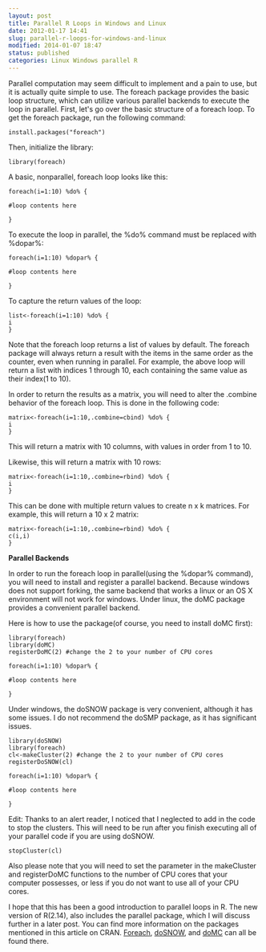 ```yaml
---
layout: post
title: Parallel R Loops in Windows and Linux
date: 2012-01-17 14:41
slug: parallel-r-loops-for-windows-and-linux
modified: 2014-01-07 18:47
status: published
categories: Linux Windows parallel R
---
```


Parallel computation may seem difficult to implement and a pain to use, but it
is actually quite simple to use. The foreach package provides the basic loop
structure, which can utilize various parallel backends to execute the loop in
parallel. First, let's go over the basic structure of a foreach loop. To get
the foreach package, run the following command:  

    
    
    install.packages("foreach")

Then, initialize the library:  

    
    
    library(foreach)

A basic, nonparallel, foreach loop looks like this:  

    
    
    foreach(i=1:10) %do% {  
      
    #loop contents here  
      
    }

To execute the loop in parallel, the %do% command must be replaced with
%dopar%:  

    
    
    foreach(i=1:10) %dopar% {  
      
    #loop contents here  
      
    }

To capture the return values of the loop:  

    
    
    list<-foreach(i=1:10) %do% {  
    i  
    }

Note that the foreach loop returns a list of values by default. The foreach
package will always return a result with the items in the same order as the
counter, even when running in parallel. For example, the above loop will
return a list with indices 1 through 10, each containing the same value as
their index(1 to 10).  
  
In order to return the results as a matrix, you will need to alter the
.combine behavior of the foreach loop. This is done in the following code:  

    
    
    matrix<-foreach(i=1:10,.combine=cbind) %do% {  
    i  
    }

This will return a matrix with 10 columns, with values in order from 1 to 10.  
  
Likewise, this will return a matrix with 10 rows:  

    
    
    matrix<-foreach(i=1:10,.combine=rbind) %do% {  
    i  
    }

This can be done with multiple return values to create n x k matrices. For
example, this will return a 10 x 2 matrix:  

    
    
    matrix<-foreach(i=1:10,.combine=rbind) %do% {  
    c(i,i)  
    }

  
**Parallel Backends**  
  
In order to run the foreach loop in parallel(using the %dopar% command), you
will need to install and register a parallel backend. Because windows does not
support forking, the same backend that works a linux or an OS X environment
will not work for windows. Under linux, the doMC package provides a convenient
parallel backend.  
  
Here is how to use the package(of course, you need to install doMC first):  

    
    
    library(foreach)  
    library(doMC)  
    registerDoMC(2) #change the 2 to your number of CPU cores   
      
    foreach(i=1:10) %dopar% {  
      
    #loop contents here  
      
    }

Under windows, the doSNOW package is very convenient, although it has some
issues. I do not recommend the doSMP package, as it has significant issues.  

    
    
    library(doSNOW)  
    library(foreach)  
    cl<-makeCluster(2) #change the 2 to your number of CPU cores  
    registerDoSNOW(cl)  
      
    foreach(i=1:10) %dopar% {  
      
    #loop contents here  
      
    } 

  
Edit: Thanks to an alert reader, I noticed that I neglected to add in the code
to stop the clusters. This will need to be run after you finish executing all
of your parallel code if you are using doSNOW.

    
    
      
    stopCluster(cl)  
    

Also please note that you will need to set the parameter in the makeCluster
and registerDoMC functions to the number of CPU cores that your computer
possesses, or less if you do not want to use all of your CPU cores.  
  
I hope that this has been a good introduction to parallel loops in R. The new
version of R(2.14), also includes the parallel package, which I will discuss
further in a later post. You can find more information on the packages
mentioned in this article on CRAN.
[Foreach](http://cran.r-project.org/web/packages/foreach/index.html),
[doSNOW](http://cran.r-project.org/web/packages/doSNOW/index.html), and
[doMC](http://cran.r-project.org/web/packages/doMC/index.html) can all be
found there.